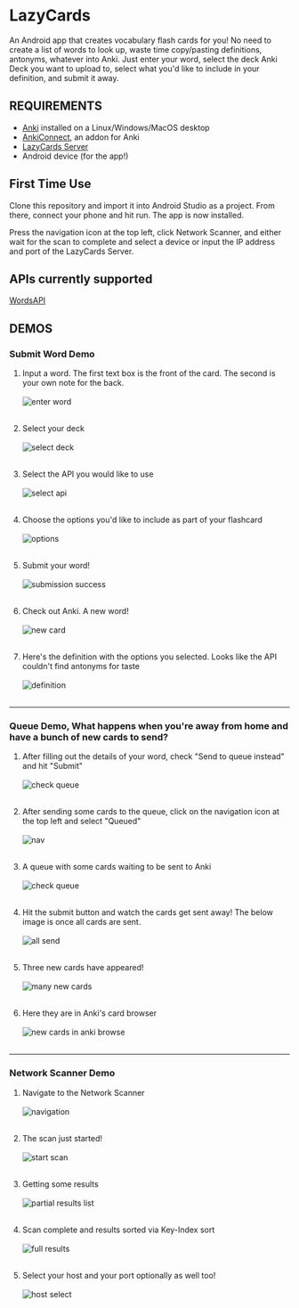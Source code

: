 # LazyCards

An Android app that creates vocabulary flash cards for you! No need to 
create a list of words to look up, waste time copy/pasting definitions, antonyms, whatever
into Anki. Just enter your word, select the deck Anki Deck you want to upload to, select 
what you'd like to include in your definition, and submit it away.

## REQUIREMENTS

* [Anki](https://apps.ankiweb.net/) installed on a Linux/Windows/MacOS desktop
* [AnkiConnect](https://ankiweb.net/shared/info/2055492159), an addon for Anki
* [LazyCards Server](https://github.com/salabon77mk/lazycards_server)
* Android device (for the app!)

## First Time Use

Clone this repository and import it into Android Studio as a project. From there, connect your phone and hit run.
The app is now installed.

Press the navigation icon at the top left, click Network Scanner, and either wait for the scan
to complete and select a device or input the IP address and port of the LazyCards Server.

## APIs currently supported

[WordsAPI](https://www.wordsapi.com/)


## DEMOS

### Submit Word Demo
1. Input a word. The first text box is the front of the card. The second is your own note for the back.
<br/><br/>
![enter word](./demo_imgs/01_fill_out_word.jpg)
<br/><br/>

2. Select your deck
<br/><br/>
![select deck](./demo_imgs/02_select_deck.jpg)
<br/><br/>

3. Select the API you would like to use
<br/><br/>
![select api](./demo_imgs/03_select_api.jpg)
<br/><br/>

4. Choose the options you'd like to include as part of your flashcard
<br/><br/>
![options](./demo_imgs/04_select_word_options.jpg)
<br/><br/>

5. Submit your word! 
<br/><br/>
![submission success](./demo_imgs/05_success.jpg)
<br/><br/>

6. Check out Anki. A new word!
<br/><br/>
![new card](./demo_imgs/06_new_card.png)
<br/><br/>

7. Here's the definition with the options you selected. Looks like the API couldn't find antonyms
for taste
<br/><br/>
![definition](./demo_imgs/07_the_word_in_anki.png)
<br/><br/>

---

### Queue Demo, What happens when you're away from home and have a bunch of new cards to send?

1. After filling out the details of your word, check "Send to queue instead" and hit "Submit"
<br/><br/>
![check queue](./demo_imgs/queue/01_send_words_to_queue.jpg)
<br/><br/>

2. After sending some cards to the queue, click on the navigation icon at the top left and select
"Queued"
<br/><br/>
![nav](./demo_imgs/navigation.jpg)
<br/><br/>

3. A queue with some cards waiting to be sent to Anki
<br/><br/>
![check queue](./demo_imgs/queue/02_queue_with_cards.jpg)
<br/><br/>

4. Hit the submit button and watch the cards get sent away! The below image is once all cards 
are sent.
<br/><br/>
![all send](./demo_imgs/queue/03_success_sent_all_cards.jpg)
<br/><br/>

5. Three new cards have appeared!
<br/><br/>
![many new cards](./demo_imgs/queue/04_many_new_cards_anki.png)
<br/><br/>

6. Here they are in Anki's card browser
<br/><br/>
![new cards in anki browse](./demo_imgs/queue/05_here_are_the_cards.png)
<br/><br/>


---
### Network Scanner Demo
1. Navigate to the Network Scanner
<br/><br/>
![navigation](./demo_imgs/navigation.jpg)
<br/><br/>

2. The scan just started!
<br/><br/>
![start scan](./demo_imgs/net_scan_demo/01_start_scan.jpg)
<br/><br/>

3. Getting some results
<br/><br/>
![partial results list](./demo_imgs/net_scan_demo/02_some_results.jpg)
<br/><br/>

4. Scan complete and results sorted via Key-Index sort
<br/><br/>
![full results](./demo_imgs/net_scan_demo/03_scan_complete.jpg)
<br/><br/>

5. Select your host and your port optionally as well too!
<br/><br/>
![host select](./demo_imgs/net_scan_demo/04_host_select.jpg)
<br/><br/>

